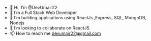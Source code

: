 - 👋 Hi, I’m @DevUmair22
- 👀 I’m a Full Stack Web Developer
- 🌱 I’m building applications using ReactJs ,Express, SQL, MongoDB, Nodejs
- 💞️ I’m looking to collaborate on ReactJS
- 📫 How to reach me devumair22@gmail.com

<!---
DevUmair22/DevUmair22 is a ✨ special ✨ repository because its `README.md` (this file) appears on your GitHub profile.
You can click the Preview link to take a look at your changes.
--->
